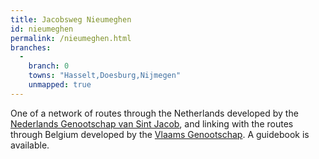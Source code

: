 ```yaml
---
title: Jacobsweg Nieumeghen
id: nieumeghen
permalink: /nieumeghen.html
branches:
  -
    branch: 0
    towns: "Hasselt,Doesburg,Nijmegen"
    unmapped: true
---
```


One of a network of routes through the Netherlands developed by the [Nederlands Genootschap van Sint Jacob][0], and linking with the routes through Belgium developed by the [Vlaams Genootschap][1]. A guidebook is available.

[0]: http://webwinkel.santiago.nl/
[1]: http://www.compostelagenootschap.be/default.aspx?id=512